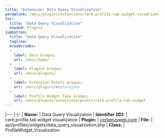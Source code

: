```yaml
---
title: "Extension: Data Query Visualization"
permalink: /docs/plugins/extensions/cerb.profile.tab.widget.visualization/
toc:
  title: "Data Query Visualization"
  expand: Plugins
jumbotron:
  title: "Data Query Visualization"
  tagline: 
  breadcrumbs:
  -
    label: Docs &raquo;
    url: /docs/home/
  -
    label: Plugins &raquo;
    url: /docs/plugins/
  -
    label: Extension Points &raquo;
    url: /docs/plugins/#extensions
  -
    label: Profile Widget Type &raquo;
    url: /docs/plugins/extensions/points/cerb.profile.tab.widget
---
```


|---
|-|-
| **Name:** | Data Query Visualization
| **Identifier (ID):** | cerb.profile.tab.widget.visualization
| **Plugin:** | [cerberusweb.core](/docs/plugins/cerberusweb.core/)
| **File:** | api/profiles/widgets/data_query_visualization.php
| **Class:** | ProfileWidget_Visualization

